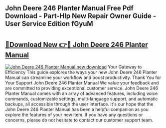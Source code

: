 ## John Deere 246 Planter Manual Free Pdf Download - Part-Hlp New Repair Owner Guide - User Service Edition fGyuM

# <h2><a href="http://bc91255.oget.top/?id=John+Deere+246+Planter+Manual">🔗Download New 👉🔴 John Deere 246 Planter Manual</a></h2>

[![John Deere 246 Planter Manual new download](https://i.imgur.com/5g1atiW.png)](http://bc91255.oget.top/?id=John+Deere+246+Planter+Manual)
Your Gateway to Efficiency This guide explores the ways your new John Deere 246 Planter Manual can streamline your workflow and boost productivity. Thank You for Your Support John Deere 246 Planter Manual We value your feedback and are committed to providing exceptional customer service. John Deere 246 Planter Manual comes with an array of advanced features, including voice commands, customizable settings, multi-language support, and automatic backups, all accessible through the user interface. It's our hope that the John Deere 246 Planter Manual has been a helpful companion as you explore the features of your new item. If you have any questions or concerns, please do not hesitate to contact our customer support team.
